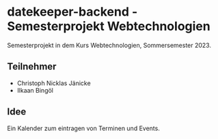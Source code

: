 # datekeeper-backend - Semesterprojekt Webtechnologien

Semesterprojekt in dem Kurs Webtechnologien, Sommersemester 2023.

## Teilnehmer

- Christoph Nicklas Jänicke
- Ilkaan Bingöl

## Idee

Ein Kalender zum eintragen von Terminen und Events.

